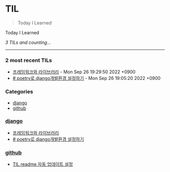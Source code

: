 # TIL
> Today I Learned

Today I Learned


_3 TILs and counting..._

---

### 2 most recent TILs

- [프레임워크와 라이브러리](django/django_framework_library요약.md) - Mon Sep 26 19:29:50 2022 +0900
- [# poetry로 django개발환경 설정하기](django/poetry_setting_venv.md) - Mon Sep 26 19:05:20 2022 +0900

### Categories

- [django](#django)
- [github](#github)

### [django](#django)
- [프레임워크와 라이브러리](django/django_framework_library요약.md)
- [# poetry로 django개발환경 설정하기](django/poetry_setting_venv.md)

### [github](#github)
- [TIL readme 자동 업데이트 설정](github/github_TIL_Readme_Auto업데이트.md)

[1]: https://simonwillison.net/2020/Apr/20/self-rewriting-readme/
[2]: https://github.com/jbranchaud/til

